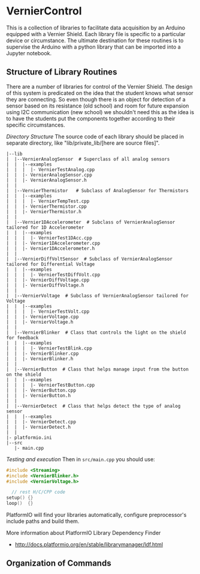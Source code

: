 VernierControl
==============

This is a collection of libraries to facilitate data acquisition by an Arduino
equipped with a Vernier Shield.  Each library file is specific to a particular
device or circumstance. The ultimate destination for these routines is to supervise
the Arduino with a python library that can be imported into a Jupyter notebook.

Structure of Library Routines
-----------------------------
There are a number of libraries for control of the Vernier Shield.  The design
of this system is predicated on the idea that the student knows what sensor
they are connecting.  So even though there is an object for detection of a
sensor based on its resistance (old school) and room for future expansion using
I2C communication (new school) we shouldn't need this as the idea is to have
the students put the components together according to their specific circumstances.

_Directory Structure_
The source code of each library should be placed in separate directory, like
"lib/private_lib/[here are source files]".
```
|--lib
|  |--VernierAnalogSensor  # Superclass of all analog sensors
|  |  |--examples
|  |  |  |- VernierTestAnalog.cpp
|  |  |- VernierAnalogSensor.cpp
|  |  |- VernierAnalogSensor.h
|  |          
|  |--VernierThermistor   # Subclass of AnalogSensor for Thermistors
|  |  |--examples
|  |  |  |- VernierTempTest.cpp
|  |  |- VernierThermistor.cpp
|  |  |- VernierThermistor.h
|  |           
|  |--Vernier1DAccelerometer  # Subclass of VernierAnalogSensor tailored for 1D Accelerometer
|  |  |--examples
|  |  |  |- VernierTest1DAcc.cpp
|  |  |- Vernier1DAccelerometer.cpp
|  |  |- Vernier1DAccelerometer.h
|  |           
|  |--VernierDiffVoltSensor  # Subclass of VernierAnalogSensor tailored for Differential Voltage
|  |  |--examples
|  |  |  |- VernierTestDiffVolt.cpp
|  |  |- VernierDiffVoltage.cpp
|  |  |- VernierDiffVoltage.h
|  |           
|  |--VernierVoltage  # Subclass of VernierAnalogSensor tailored for Voltage
|  |  |--examples
|  |  |  |- VernierTestVolt.cpp
|  |  |- VernierVoltage.cpp
|  |  |- VernierVoltage.h
|  |           
|  |--VernierBlinker  # Class that controls the light on the shield for feedback
|  |  |--examples
|  |  |  |- VernierTestBlink.cpp
|  |  |- VernierBlinker.cpp
|  |  |- VernierBlinker.h
|  |           
|  |--VernierButton  # Class that helps manage input from the button on the shield
|  |  |--examples
|  |  |  |- VernierTestButton.cpp
|  |  |- VernierButton.cpp
|  |  |- VernierButton.h
|  |           
|  |--VernierDetect  # Class that helps detect the type of analog sensor
|  |  |--examples
|  |  |- VernierDetect.cpp
|  |  |- VernierDetect.h
|  |           
|- platformio.ini
|--src
   |- main.cpp
```
_Testing and execution_
Then in `src/main.cpp` you should use:

```c++
#include <Streaming>
#include <VernierBlinker.h>
#include <VernierVoltage.h>

  // rest H/C/CPP code
setup() {}
loop()  {}
```
PlatformIO will find your libraries automatically, configure preprocessor's
include paths and build them.

More information about PlatformIO Library Dependency Finder
- http://docs.platformio.org/en/stable/librarymanager/ldf.html

Organization of Commands
------------------------


